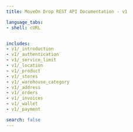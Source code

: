 ```yaml
---
title: MoveOn Drop REST API Documentation - v1

language_tabs:
- shell: cURL


includes:
- v1/_introduction
- v1/_authentication
- v1/_service_limit
- v1/_location
- v1/_product
- v1/_stores
- v1/_warehouse_category
- v1/_address
- v1/_orders
- v1/_invoices
- v1/_wallet
- v1/_payment

search: false
---
```

